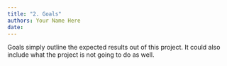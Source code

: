 ```yaml
---
title: "2. Goals"
authors: Your Name Here
date: 
---
```


Goals simply outline the expected results out of this project.  It could also include what the project is not going to do as well.